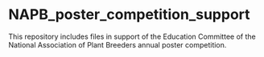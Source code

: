 # NAPB_poster_competition_support
This repository includes files in support of the Education Committee of the National Association of Plant Breeders annual poster competition.
